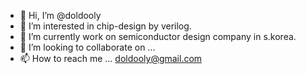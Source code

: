 - 👋 Hi, I’m @doldooly
- 👀 I’m interested in chip-design by verilog.
- 🌱 I’m currently work on semiconductor design company in s.korea.
- 💞️ I’m looking to collaborate on ...
- 📫 How to reach me ... doldooly@gmail.com

<!---
doldooly/doldooly is a ✨ special ✨ repository because its `README.md` (this file) appears on your GitHub profile.
You can click the Preview link to take a look at your changes.
--->
